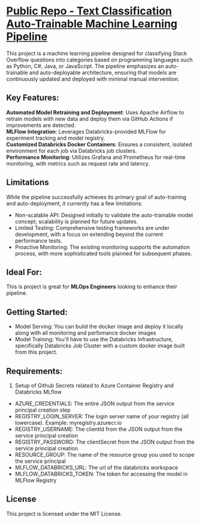 # [Public Repo - Text Classification Auto-Trainable Machine Learning Pipeline](https://medium.com/@paulomiguelbarbosa/autonomous-machine-learning-pipeline-project-design-and-execution-f62870c230ef)
This project is a machine learning pipeline designed for classifying Stack Overflow questions into categories based on programming languages such as Python, C#, Java, or JavaScript. The pipeline emphasizes an auto-trainable and auto-deployable architecture, ensuring that models are continuously updated and deployed with minimal manual intervention.

## Key Features:
**Automated Model Retraining and Deployment**: Uses Apache Airflow to retrain models with new data and deploy them via GitHub Actions if improvements are detected.  
**MLFlow Integration**: Leverages Databricks-provided MLFlow for experiment tracking and model registry.  
**Customized Databricks Docker Containers**: Ensures a consistent, isolated environment for each job via Databricks job clusters.  
**Performance Monitoring**: Utilizes Grafana and Prometheus for real-time monitoring, with metrics such as request rate and latency.  

## Limitations
While the pipeline successfully achieves its primary goal of auto-training and auto-deployment, it currently has a few limitations:

- Non-scalable API: Designed initially to validate the auto-trainable model concept; scalability is planned for future updates.
- Limited Testing: Comprehensive testing frameworks are under development, with a focus on extending beyond the current performance tests.
- Proactive Monitoring: The existing monitoring supports the automation process, with more sophisticated tools planned for subsequent phases.

## Ideal For:
This is project is great for **MLOps Engineers** looking to enhance their pipeline.

## Getting Started:
- Model Serving: You can build the docker image and deploy it locally along with all monitoring and perfomance docker images
- Model Training: You'll have to use the Databricks Infrastructure, specifically Databricks Job Cluster with a custom docker image built from this project.

## Requirements:
1. Setup of Github Secrets related to Azure Container Registry and Databricks MLflow
- AZURE_CREDENTIALS: The entire JSON output from the service principal creation step
- REGISTRY_LOGIN_SERVER: The login server name of your registry (all lowercase). Example: myregistry.azurecr.io
- REGISTRY_USERNAME: The clientId from the JSON output from the service principal creation
- REGISTRY_PASSWORD: The clientSecret from the JSON output from the service principal creation
- RESOURCE_GROUP: The name of the resource group you used to scope the service principal
- MLFLOW_DATABRICKS_URL: The url of the databricks workspace
- MLFLOW_DATABRICKS_TOKEN: The token for accessing the model in MLFlow Registry

## License
This project is licensed under the MIT License.
